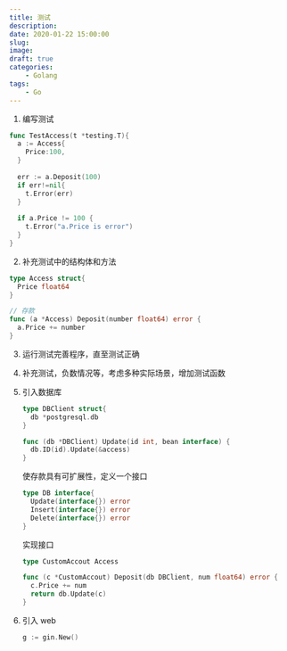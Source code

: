 ```yaml
---
title: 测试
description: 
date: 2020-01-22 15:00:00
slug: 
image: 
draft: true
categories:
    - Golang
tags:
    - Go
---
```




1. 编写测试

  ```go
  func TestAccess(t *testing.T){
    a := Access{
      Price:100,
    }
    
    err := a.Deposit(100)
    if err!=nil{
      t.Error(err)
    }
    
    if a.Price != 100 {
      t.Error("a.Price is error")
    }
  }
  ```

2. 补充测试中的结构体和方法

  ```go
  type Access struct{
  	Price float64
  }
  
  // 存款
  func (a *Access) Deposit(number float64) error {
  	a.Price += number
  }
  ```

3. 运行测试完善程序，直至测试正确

4. 补充测试，负数情况等，考虑多种实际场景，增加测试函数

5. 引入数据库

   ```go
   type DBClient struct{
     db *postgresql.db
   }
   
   func (db *DBClient) Update(id int, bean interface) {
     db.ID(id).Update(&access)
   }
   ```

   使存款具有可扩展性，定义一个接口

   ```go
   type DB interface{
     Update(interface{}) error
     Insert(interface{}) error
     Delete(interface{}) error
   }
   ```

   实现接口

   ```go
   type CustomAccout Access
   
   func (c *CustomAccout) Deposit(db DBClient, num float64) error {
     c.Price += num
     return db.Update(c)
   }
   ```

6. 引入 web

   ```go
   g := gin.New()
   ```

   




